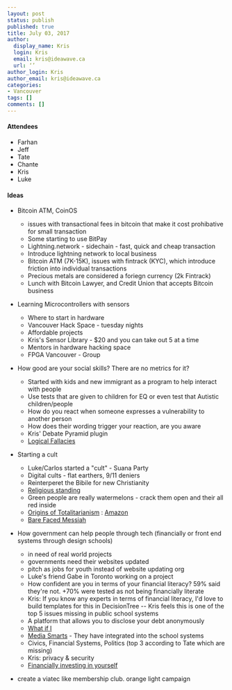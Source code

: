 ```yaml
---
layout: post
status: publish
published: true
title: July 03, 2017
author:
  display_name: Kris
  login: Kris
  email: kris@ideawave.ca
  url: ‘’
author_login: Kris
author_email: kris@ideawave.ca
categories:
- Vancouver
tags: []
comments: []
---
```


#### Attendees

* Farhan
* Jeff
* Tate
* Chante
* Kris
* Luke

#### Ideas

* Bitcoin ATM, CoinOS
	* issues with transactional fees in bitcoin that make it cost prohibative for small transaction
	* Some starting to use BitPay
	* Lightning.network - sidechain - fast, quick and cheap transaction
	* Introduce lightning network to local business 
	* Bitcoin ATM (7K-15K), issues with fintrack (KYC), which introduce friction into individual transactions
	* Precious metals are considered a foriegn currency (2k Fintrack)
	* Lunch with Bitcoin Lawyer, and Credit Union that accepts Bitcoin business
	
* Learning Microcontrollers with sensors
	* Where to start in hardware
	* Vancouver Hack Space - tuesday nights
	* Affordable projects
	* Kris's Sensor Library - $20 and you can take out 5 at a time
	* Mentors in hardware hacking space
	* FPGA Vancouver - Group 

* How good are your social skills? There are no metrics for it?
	* Started with kids and new immigrant as a program to help interact with people
	* Use tests that are given to children for EQ or even test that Autistic children/people 
	* How do you react when someone expresses a vulnerability to another person
	* How does their wording trigger your reaction, are you aware
	* Kris' Debate Pyramid plugin
	* [Logical Fallacies](http://www.krisconstable.com/logical-fallacies/) 
* Starting a cult
	* Luke/Carlos started a "cult" - Suana Party
	* Digital cults - flat earthers, 9/11 deniers
	* Reinterperet the Bibile for new Christianity
	* [Religious standing](http://www.imaginecanada.ca/sites/default/files/www/en/library/misc/understanding_capacity_religious_orgs_report.pdf)
	* Green people are really watermelons - crack them open and their all red inside
	* [Origins of Totalitarianism](https://en.wikipedia.org/wiki/The_Origins_of_Totalitarianism) : [Amazon](https://www.amazon.ca/Origins-Totalitarianism-Hannah-Arendt/dp/0156701537)
	* [Bare Faced Messiah](https://www.holysmoke.org/cos/books/bare-faced-messiah.pdf)
	
* How government can help people through tech (financially or front end systems through design schools)
	* in need of real world projects
	* governments need their websites updated
	* pitch as jobs for youth instead of website updating org
	* Luke's friend Gabe in Toronto working on a project
	* How confident are you in terms of your financial literacy? 59% said they're not. +70% were tested as not being financially literate
	* Kris: If you know any experts in terms of financial literacy, I'd love to build templates for this in DecisionTree -- Kris feels this is one of the top 5 issues missing in public school systems
	* A platform that allows you to disclose your debt anonymously
	* [What if I](https://angel.co/whatifi)
	* [Media Smarts](http://mediasmarts.ca/) - They have integrated into the school systems
	* Civics, Financial Systems, Politics (top 3 according to Tate which are missing)
 	* Kris: privacy & security
 	* [Financially investing in yourself](http://www.krisconstable.com/financially-investing-101/)
	
* create a viatec like membership club. orange light campaign
